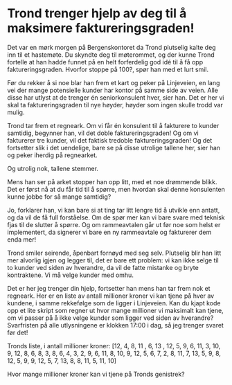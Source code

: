 # Trond trenger hjelp av deg til å maksimere faktureringsgraden!

Det var en mørk morgen på Bergenskontoret da Trond plutselig kalte deg inn til et hastemøte. Du skyndte deg til møterommet, og der kunne Trond fortelle at han hadde funnet på en helt forferdelig god idé til å få opp faktureringsgraden. Hvorfor stoppe på 100?, spør han med et lurt smil.

Før du rekker å si noe blar han frem et kart og peker på Linjeveien, en lang vei der mange potensielle kunder har kontor på samme side av veien. Alle disse har utlyst at de trenger én seniorkonsulent hver, sier han. Det er her vi skal ta faktureringsgraden til nye høyder, høyder som ingen skulle trodd var mulig.

Trond tar frem et regneark. Om vi får én konsulent til å fakturere to kunder samtidig, begynner han, vil det doble faktureringsgraden! Og om vi fakturerer tre kunder, vil det faktisk tredoble faktureringsgraden! Og det fortsetter slik i det uendelige, bare se på disse utrolige tallene her, sier han og peker iherdig på regnearket.

Og utrolig nok, tallene stemmer.

Mens han ser på arket stopper han opp litt, med et noe drømmende blikk. Det er først nå at du får tid til å spørre, men hvordan skal denne konsulenten kunne jobbe for så mange samtidig?

Jo, forklarer han, vi kan bare si at ting tar litt lengre tid å utvikle enn antatt, og da vil de få full forståelse. Om de spør mer kan vi bare svare med teknisk fjas til de slutter å spørre. Og om rammeavtalen går ut før noe som helst er implementert, da signerer vi bare en ny rammeavtale og fakturerer dem enda mer!

Trond smiler seirende, åpenbart fornøyd med seg selv. Plutselig blir han litt mer alvorlig igjen og legger til, det er bare ett problem: vi kan ikke selge til to kunder ved siden av hverandre, da vil de fatte mistanke og bryte kontraktene. Vi må velge kunder med omhu.

Det er her jeg trenger din hjelp, fortsetter han mens han tar frem nok et regneark. Her er en liste av antall millioner kroner vi kan tjene på hver av kundene, i samme rekkefølge som de ligger i Linjeveien. Kan du kjapt kode opp et lite skript som regner ut hvor mange millioner vi maksimalt kan tjene, om vi passer på å ikke velge kunder som ligger ved siden av hverandre? Svarfristen på alle utlysningene er klokken 17:00 i dag, så jeg trenger svaret før det!

Tronds liste, i antall millioner kroner: [12, 4, 8, 11 , 6, 13 , 12, 5, 9, 6, 11, 3, 10, 9, 12, 8, 6, 8, 3, 8, 6, 4, 3, 2, 9, 6, 11, 8, 10, 9, 12, 5, 6, 7, 2, 8, 11, 7, 13, 5, 9, 8, 12, 5, 9, 9, 12, 5, 7, 13, 8, 8, 11, 5, 11, 10]

Hvor mange millioner kroner kan vi tjene på Tronds genistrek?
